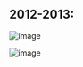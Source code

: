 
## 2012-2013:
![image](https://github.com/trietptm/De-Thi-Toan-Tuyen-Sinh-Vao-Lop-10-THPT-Dong-Nai/assets/526959/f972a8be-3477-46f8-8a7a-60e6c3f76999)

![image](https://github.com/trietptm/De-Thi-Toan-Tuyen-Sinh-Vao-Lop-10-THPT-Dong-Nai/assets/526959/7bc6b621-5749-465d-8254-b09104f2425f)

